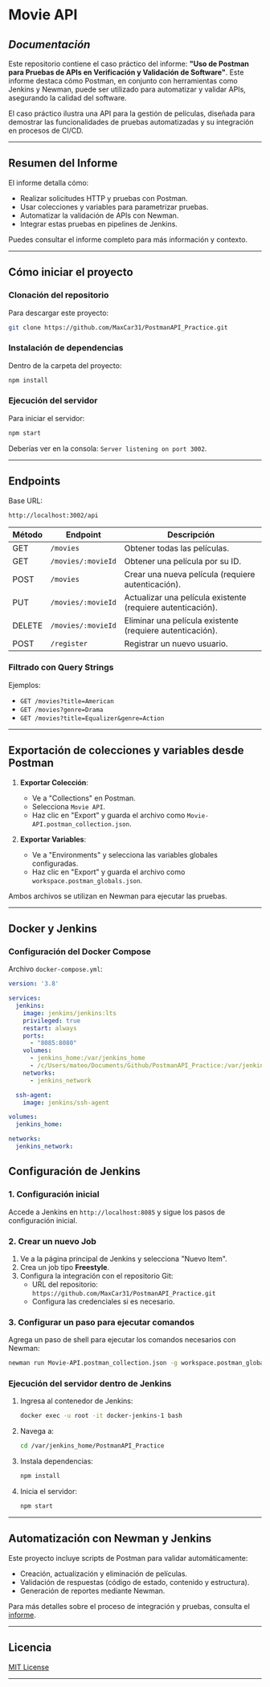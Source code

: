# Movie API

## _Documentación_

Este repositorio contiene el caso práctico del informe: **"Uso de Postman para Pruebas de APIs en Verificación y Validación de Software"**. Este informe destaca cómo Postman, en conjunto con herramientas como Jenkins y Newman, puede ser utilizado para automatizar y validar APIs, asegurando la calidad del software.

El caso práctico ilustra una API para la gestión de películas, diseñada para demostrar las funcionalidades de pruebas automatizadas y su integración en procesos de CI/CD.

---

## **Resumen del Informe**

El informe detalla cómo:
- Realizar solicitudes HTTP y pruebas con Postman.
- Usar colecciones y variables para parametrizar pruebas.
- Automatizar la validación de APIs con Newman.
- Integrar estas pruebas en pipelines de Jenkins.

Puedes consultar el informe completo para más información y contexto.

---

## **Cómo iniciar el proyecto**

### Clonación del repositorio
Para descargar este proyecto:
```bash
git clone https://github.com/MaxCar31/PostmanAPI_Practice.git
```

### Instalación de dependencias
Dentro de la carpeta del proyecto:
```bash
npm install
```

### Ejecución del servidor
Para iniciar el servidor:
```bash
npm start
```
Deberías ver en la consola: `Server listening on port 3002`.

---

## **Endpoints**

Base URL:
```plaintext
http://localhost:3002/api
```

| Método | Endpoint | Descripción |
| ------ | -------- | ----------- |
| GET    | `/movies` | Obtener todas las películas. |
| GET    | `/movies/:movieId` | Obtener una película por su ID. |
| POST   | `/movies` | Crear una nueva película (requiere autenticación). |
| PUT    | `/movies/:movieId` | Actualizar una película existente (requiere autenticación). |
| DELETE | `/movies/:movieId` | Eliminar una película existente (requiere autenticación). |
| POST   | `/register` | Registrar un nuevo usuario. |

### Filtrado con Query Strings
Ejemplos:
- `GET /movies?title=American`
- `GET /movies?genre=Drama`
- `GET /movies?title=Equalizer&genre=Action`

---

## **Exportación de colecciones y variables desde Postman**

1. **Exportar Colección**:
   - Ve a "Collections" en Postman.
   - Selecciona `Movie API`.
   - Haz clic en "Export" y guarda el archivo como `Movie-API.postman_collection.json`.

2. **Exportar Variables**:
   - Ve a "Environments" y selecciona las variables globales configuradas.
   - Haz clic en "Export" y guarda el archivo como `workspace.postman_globals.json`.

Ambos archivos se utilizan en Newman para ejecutar las pruebas.

---

## **Docker y Jenkins**

### Configuración del Docker Compose

Archivo `docker-compose.yml`:
```yaml
version: '3.8'

services:
  jenkins:
    image: jenkins/jenkins:lts
    privileged: true
    restart: always
    ports:
      - "8085:8080"
    volumes:
      - jenkins_home:/var/jenkins_home
      - /c/Users/mateo/Documents/Github/PostmanAPI_Practice:/var/jenkins_home/PostmanAPI_Practice
    networks:
      - jenkins_network

  ssh-agent:
    image: jenkins/ssh-agent

volumes:
  jenkins_home:

networks:
  jenkins_network:
```

## **Configuración de Jenkins**

### **1. Configuración inicial**
Accede a Jenkins en `http://localhost:8085` y sigue los pasos de configuración inicial.

### **2. Crear un nuevo Job**
1. Ve a la página principal de Jenkins y selecciona "Nuevo Item".
2. Crea un job tipo **Freestyle**.
3. Configura la integración con el repositorio Git:
   - URL del repositorio: `https://github.com/MaxCar31/PostmanAPI_Practice.git`
   - Configura las credenciales si es necesario.

### **3. Configurar un paso para ejecutar comandos**
Agrega un paso de shell para ejecutar los comandos necesarios con Newman:
```bash
newman run Movie-API.postman_collection.json -g workspace.postman_globals.json
```

### Ejecución del servidor dentro de Jenkins
1. Ingresa al contenedor de Jenkins:
   ```bash
   docker exec -u root -it docker-jenkins-1 bash
   ```
2. Navega a:
   ```bash
   cd /var/jenkins_home/PostmanAPI_Practice
   ```
3. Instala dependencias:
   ```bash
   npm install
   ```
4. Inicia el servidor:
   ```bash
   npm start
   ```

---

## **Automatización con Newman y Jenkins**

Este proyecto incluye scripts de Postman para validar automáticamente:
- Creación, actualización y eliminación de películas.
- Validación de respuestas (código de estado, contenido y estructura).
- Generación de reportes mediante Newman.

Para más detalles sobre el proceso de integración y pruebas, consulta el [informe](#).

---

## **Licencia**
[MIT License](LICENSE)

---







